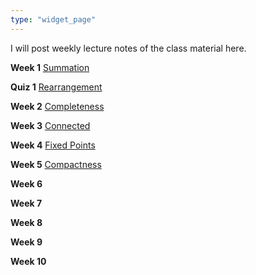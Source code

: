 ```yaml
---
type: "widget_page"
---
```


I will post weekly lecture notes of the class material here.


**Week 1** [Summation](https://drive.google.com/file/d/19iJ3l224673lOiMviR_NZk_aLUUXLW73/view?usp=sharing)

**Quiz 1** [Rearrangement](https://drive.google.com/file/d/1AqgVzKGrZ_kLvlIVTbmwyHzLFe5z33yj/view?usp=sharing)

**Week 2** [Completeness](https://drive.google.com/file/d/1BpkL0dXREW2XQFWLBxurFRGQB66wYMWL/view?usp=sharing)

**Week 3** [Connected](https://drive.google.com/file/d/1uF3pNGg6VWye6Tlk8xSdRrRqeGgk5mik/view?usp=sharing)

**Week 4** [Fixed Points](https://drive.google.com/file/d/1oe7b4UiAa_iRCZgbdf9532lrKfka6N5o/view?usp=sharing)

**Week 5** [Compactness](https://drive.google.com/file/d/1PaZMWfo5NOushJRsXtOSVCrAe47Q5Hz-/view?usp=sharing)

**Week 6**

**Week 7**

**Week 8**

**Week 9**

**Week 10**
